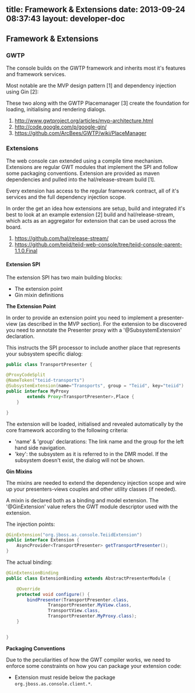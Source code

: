 title: Framework & Extensions
date: 2013-09-24 08:37:43
layout: developer-doc
---


## Framework & Extensions

### GWTP

The console builds on the GWTP framework and inherits most it's features and framework services. 

Most notable are the MVP design pattern [1] and dependency injection using Gin [2]:
 
These two along with the GWTP Placemanager [3] create the foundation for loading, initialising and rendering dialogs. 

1. http://www.gwtproject.org/articles/mvp-architecture.html
2. http://code.google.com/p/google-gin/
3. https://github.com/ArcBees/GWTP/wiki/PlaceManager


### Extensions

The web console can extended using a compile time mechanism. Extensions are regular GWT modules that implement the SPI and follow some packaging conventions. Extension are provided as maven dependencies and pulled into the hal/release-stream build [1].

Every extension has access to the regular framework contract, all of it's services and the full dependency injection scope.

In order the get an idea how extensions are setup, build and integrated it's best to look at an example extension [2] build and hal/release-stream, which acts as an aggregator for extension that can be used across the board.

1. https://github.com/hal/release-stream/
2. https://github.com/teiid/teiid-web-console/tree/teiid-console-parent-1.1.0.Final

#### Extension SPI

The extension SPI has two main building blocks: 

- The extension point
- Gin mixin definitions

**The Extension Point**

In order to provide an extension point you need to implement a presenter-view (as described in the MVP section). For the extension to be discovered you need to annotate the Presenter proxy with a '@SubsystemExtension' declaration.

This instructs the SPI processor to include another place that represents your subsystem specific dialog:

``` java
public class TransportPresenter {

@ProxyCodeSplit
@NameToken("teiid-transports")
@SubsystemExtension(name="Transports", group = "Teiid", key="teiid")
public interface MyProxy 
		extends Proxy<TransportPresenter>,Place {
    }

}
```

The extension will be loaded, initialised and revealed automatically by the core framework according to the following criteria:

- 'name' & 'group' declarations: The link name and the group for the left hand side navigation.
- 'key': the subsystem as it is referred to in the DMR model. If the subsystem doesn't exist, the dialog will not be shown.

**Gin Mixins**

The mixins are needed to extend the dependency injection scope and wire up your presenters-views couples and other utility classes (if needed).

A mixin is declared both as a binding and model extension. The '@GinExtension' value refers the GWT module descriptor used with the extension.

The injection points:

``` java
@GinExtension("org.jboss.as.console.TeiidExtension")
public interface Extension {
    AsyncProvider<TransportPresenter> getTransportPresenter();
}
```

The actual binding:

``` java
@GinExtensionBinding
public class ExtensionBinding extends AbstractPresenterModule {

    @Override
    protected void configure() {
        bindPresenter(TransportPresenter.class,
        		TransportPresenter.MyView.class,
                TransportView.class,
                TransportPresenter.MyProxy.class);                        
    }


}
```

**Packaging Conventions**

Due to the peculiarities of how the GWT compiler works, we need to enforce some constraints on how you can package your extension code:

- Extension must reside below the package ```org.jboss.as.console.client.*```. 

